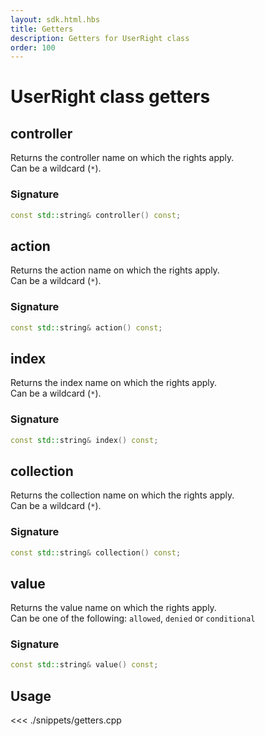 ```yaml
---
layout: sdk.html.hbs
title: Getters
description: Getters for UserRight class
order: 100
---
```


# UserRight class getters

## controller

Returns the controller name on which the rights apply.  
Can be a wildcard (`*`).

### Signature

```cpp
const std::string& controller() const;
```

## action

Returns the action name on which the rights apply.  
Can be a wildcard (`*`).

### Signature

```cpp
const std::string& action() const;
```

## index

Returns the index name on which the rights apply.  
Can be a wildcard (`*`).

### Signature

```cpp
const std::string& index() const;
```

## collection

Returns the collection name on which the rights apply.  
Can be a wildcard (`*`).

### Signature

```cpp
const std::string& collection() const;
```

## value

Returns the value name on which the rights apply.  
Can be one of the following: `allowed`, `denied` or `conditional`

### Signature

```cpp
const std::string& value() const;
```

## Usage

<<< ./snippets/getters.cpp
